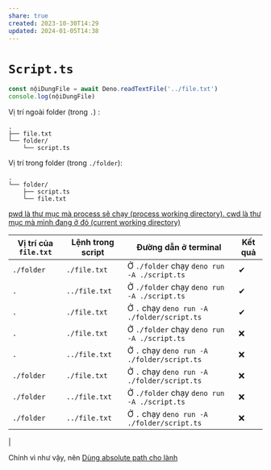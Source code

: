 ```yaml
---
share: true
created: 2023-10-30T14:29
updated: 2024-01-05T14:38
---
```


# `Script.ts`
```ts
const nộiDungFile = await Deno.readTextFile('../file.txt')
console.log(nộiDungFile)
```

Vị trí ngoài folder (trong `.`) :
```
. 
├── file.txt 
└── folder/ 
	└── script.ts
```
Vị trí trong folder (trong `./folder`):
```
. 
└── folder/ 
	├── script.ts 
	└── file.txt
```
[pwd là thư mục mà process sẽ chạy (process working directory). cwd là thư mục mà mình đang ở đó (current working directory)](./pwd%20l%C3%A0%20th%C6%B0%20m%E1%BB%A5c%20m%C3%A0%20process%20s%E1%BA%BD%20ch%E1%BA%A1y%20(process%20working%20directory).%20cwd%20l%C3%A0%20th%C6%B0%20m%E1%BB%A5c%20m%C3%A0%20m%C3%ACnh%20%C4%91ang%20%E1%BB%9F%20%C4%91%C3%B3%20(current%20working%20directory).md)

| Vị trí của `file.txt` | Lệnh trong script | Đường dẫn ở terminal                        | Kết quả |
| --------------------- | ----------------- | ------------------------------------------- | ------- |
| `./folder`            | `./file.txt`      | Ở `./folder` chạy `deno run -A ./script.ts` | ✔       |
| `.`                   | `../file.txt`     | Ở `./folder` chạy `deno run -A ./script.ts` | ✔       |
| `.`                   | `./file.txt`      | Ở `.` chạy `deno run -A ./folder/script.ts` | ✔       |
| `.`                   | `./file.txt`      | Ở `./folder` chạy `deno run -A ./script.ts` | ❌      |
| `.`                   | `../file.txt`     | Ở `.` chạy `deno run -A ./folder/script.ts` | ❌      |
| `./folder`            | `./file.txt`      | Ở `.` chạy `deno run -A ./folder/script.ts` | ❌      |
| `./folder`            | `../file.txt`     | Ở `./folder` chạy `deno run -A ./script.ts` | ❌      |
| `./folder`            | `../file.txt`     | Ở `.` chạy `deno run -A ./folder/script.ts` | ❌      |
| 

Chính vì như vậy, nên [Dùng absolute path cho lành](D%C3%B9ng%20absolute%20path%20cho%20l%C3%A0nh.md)